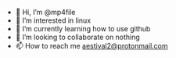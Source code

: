 - 👋 Hi, I’m @mp4file
- 👀 I’m interested in linux
- 🌱 I’m currently learning how to use github
- 💞️ I’m looking to collaborate on nothing
- 📫 How to reach me aestival2@protonmail.com

<!---
mp4file/mp4file is a ✨ special ✨ repository because its `README.md` (this file) appears on your GitHub profile.
You can click the Preview link to take a look at your changes.
--->
